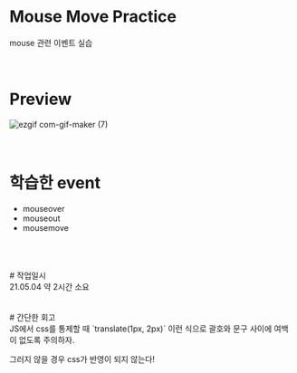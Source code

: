 # Mouse Move Practice
mouse 관련 이벤트 실습
<br>
<br>
<br>
# Preview

![ezgif com-gif-maker (7)](https://user-images.githubusercontent.com/76423949/116991590-ba800980-ad0f-11eb-91c7-b4932b25ecc6.gif)
<br>
<br>
<br>
# 학습한 event
- mouseover
- mouseout
- mousemove
<br>
<br>
<br>
# 작업일시
<br>
21.05.04 약 2시간 소요
<br>
<br>
<br>
# 간단한 회고
<br>
JS에서 css를 통제할 때 `translate(1px, 2px)` 이런 식으로 괄호와 문구 사이에 여백이 없도록 주의하자.

그러지 않을 경우 css가 반영이 되지 않는다!


